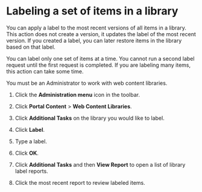 # Labeling a set of items in a library

You can apply a label to the most recent versions of all items in a library. This action does not create a version, it updates the label of the most recent version. If you created a label, you can later restore items in the library based on that label.

You can label only one set of items at a time. You cannot run a second label request until the first request is completed. If you are labeling many items, this action can take some time.

You must be an Administrator to work with web content libraries.

1.  Click the **Administration menu** icon in the toolbar.

2.  Click **Portal Content** \> **Web Content Libraries**.

3.  Click **Additional Tasks** on the library you would like to label.

4.  Click **Label**.

5.  Type a label.

6.  Click **OK**.

7.  Click **Additional Tasks** and then **View Report** to open a list of library label reports.

8.  Click the most recent report to review labeled items.


<!--
**Parent topic:**[Managing web content libraries](../panel_help/wcm_admin_libraries.md) -->

